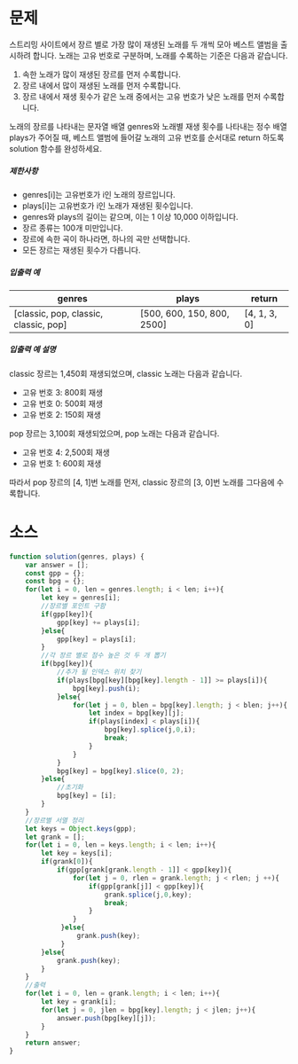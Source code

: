 # 문제

스트리밍 사이트에서 장르 별로 가장 많이 재생된 노래를 두 개씩 모아 베스트 앨범을 출시하려 합니다. 노래는 고유 번호로 구분하며, 노래를 수록하는 기준은 다음과 같습니다.

1. 속한 노래가 많이 재생된 장르를 먼저 수록합니다.
2. 장르 내에서 많이 재생된 노래를 먼저 수록합니다.
3. 장르 내에서 재생 횟수가 같은 노래 중에서는 고유 번호가 낮은 노래를 먼저 수록합니다.

노래의 장르를 나타내는 문자열 배열 genres와 노래별 재생 횟수를 나타내는 정수 배열 plays가 주어질 때, 베스트 앨범에 들어갈 노래의 고유 번호를 순서대로 return 하도록 solution 함수를 완성하세요.

##### 제한사항

- genres[i]는 고유번호가 i인 노래의 장르입니다.
- plays[i]는 고유번호가 i인 노래가 재생된 횟수입니다.
- genres와 plays의 길이는 같으며, 이는 1 이상 10,000 이하입니다.
- 장르 종류는 100개 미만입니다.
- 장르에 속한 곡이 하나라면, 하나의 곡만 선택합니다.
- 모든 장르는 재생된 횟수가 다릅니다.

##### 입출력 예

| genres                                | plays                      | return       |
| ------------------------------------- | -------------------------- | ------------ |
| [classic, pop, classic, classic, pop] | [500, 600, 150, 800, 2500] | [4, 1, 3, 0] |

##### 입출력 예 설명

classic 장르는 1,450회 재생되었으며, classic 노래는 다음과 같습니다.

- 고유 번호 3: 800회 재생
- 고유 번호 0: 500회 재생
- 고유 번호 2: 150회 재생

pop 장르는 3,100회 재생되었으며, pop 노래는 다음과 같습니다.

- 고유 번호 4: 2,500회 재생
- 고유 번호 1: 600회 재생

따라서 pop 장르의 [4, 1]번 노래를 먼저, classic 장르의 [3, 0]번 노래를 그다음에 수록합니다.

# 소스

```javascript
function solution(genres, plays) {
    var answer = [];
    const gpp = {};
    const bpg = {};
    for(let i = 0, len = genres.length; i < len; i++){
        let key = genres[i];
        //장르별 포인트 구함
        if(gpp[key]){
            gpp[key] += plays[i];
        }else{
            gpp[key] = plays[i];
        }
        //각 장르 별로 점수 높은 것 두 개 뽑기     
        if(bpg[key]){
            //추가 될 인덱스 위치 찾기
            if(plays[bpg[key][bpg[key].length - 1]] >= plays[i]){
                bpg[key].push(i);
            }else{
                for(let j = 0, blen = bpg[key].length; j < blen; j++){
                    let index = bpg[key][j];
                    if(plays[index] < plays[i]){
                        bpg[key].splice(j,0,i);
                        break;
                    }
                }
            }
            bpg[key] = bpg[key].slice(0, 2);
        }else{
            //초기화
            bpg[key] = [i];
        }
    }
    //장르별 서열 정리
    let keys = Object.keys(gpp);
    let grank = [];
    for(let i = 0, len = keys.length; i < len; i++){ 
        let key = keys[i];
        if(grank[0]){
            if(gpp[grank[grank.length - 1]] < gpp[key]){
                for(let j = 0, rlen = grank.length; j < rlen; j ++){
                    if(gpp[grank[j]] < gpp[key]){
                        grank.splice(j,0,key);
                        break;
                    }
                }
             }else{
                 grank.push(key);
             }
        }else{
            grank.push(key);
        } 
    }
    //출력
    for(let i = 0, len = grank.length; i < len; i++){
        let key = grank[i];
        for(let j = 0, jlen = bpg[key].length; j < jlen; j++){
            answer.push(bpg[key][j]);
        }
    } 
    return answer;
}
```

